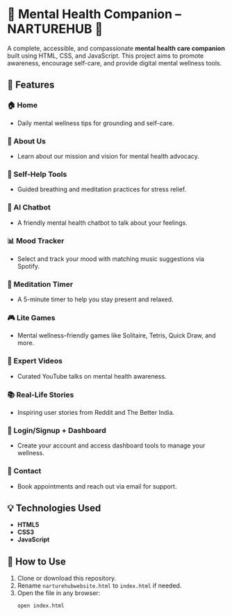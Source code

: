 # 🧠 Mental Health Companion – NARTUREHUB 🌿

A complete, accessible, and compassionate **mental health care companion** built using HTML, CSS, and JavaScript. This project aims to promote awareness, encourage self-care, and provide digital mental wellness tools.

## 🌟 Features

### 🏠 Home
- Daily mental wellness tips for grounding and self-care.

### 📖 About Us
- Learn about our mission and vision for mental health advocacy.

### 🧰 Self-Help Tools
- Guided breathing and meditation practices for stress relief.

### 💬 AI Chatbot
- A friendly mental health chatbot to talk about your feelings.

### 📊 Mood Tracker
- Select and track your mood with matching music suggestions via Spotify.

### 🧘 Meditation Timer
- A 5-minute timer to help you stay present and relaxed.

### 🎮 Lite Games
- Mental wellness–friendly games like Solitaire, Tetris, Quick Draw, and more.

### 🎥 Expert Videos
- Curated YouTube talks on mental health awareness.

### 📚 Real-Life Stories
- Inspiring user stories from Reddit and The Better India.

### 📝 Login/Signup + Dashboard
- Create your account and access dashboard tools to manage your wellness.

### 📧 Contact
- Book appointments and reach out via email for support.

## 💡 Technologies Used

- **HTML5**
- **CSS3**
- **JavaScript**

## 🚀 How to Use

1. Clone or download this repository.
2. Rename `narturehubwebsite.html` to `index.html` if needed.
3. Open the file in any browser:
   ```bash
   open index.html
